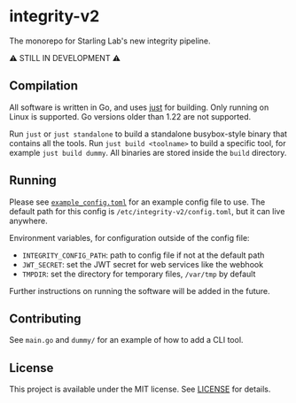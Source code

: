 # integrity-v2

The monorepo for Starling Lab's new integrity pipeline.

⚠️ STILL IN DEVELOPMENT ⚠️

## Compilation

All software is written in Go, and uses [just](https://github.com/casey/just) for building. Only running on Linux is supported. Go versions older than 1.22 are not supported.

Run `just` or `just standalone` to build a standalone busybox-style binary that contains all the tools. Run `just build <toolname>` to build a specific tool, for example `just build dummy`. All binaries are stored inside the `build` directory.

## Running

Please see [`example_config.toml`](./example_config.toml) for an example config file to use. The default path for this config is `/etc/integrity-v2/config.toml`, but it can live anywhere.

Environment variables, for configuration outside of the config file:

- `INTEGRITY_CONFIG_PATH`: path to config file if not at the default path
- `JWT_SECRET`: set the JWT secret for web services like the webhook
- `TMPDIR`: set the directory for temporary files, `/var/tmp` by default

Further instructions on running the software will be added in the future.

## Contributing

See `main.go` and `dummy/` for an example of how to add a CLI tool.

## License

This project is available under the MIT license. See [LICENSE](./LICENSE) for details.
